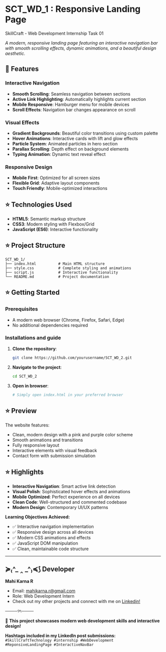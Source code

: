 # SCT_WD_1 :  Responsive Landing Page
SkillCraft - Web Development Internship Task 01

*A modern, responsive landing page featuring an interactive navigation bar with smooth scrolling effects, dynamic animations, and a beautiful design aesthetic.*

## 🩷 Features

### Interactive Navigation
- **Smooth Scrolling**: Seamless navigation between sections
- **Active Link Highlighting**: Automatically highlights current section
- **Mobile Responsive**: Hamburger menu for mobile devices
- **Scroll Effects**: Navigation bar changes appearance on scroll

### Visual Effects
- **Gradient Backgrounds**: Beautiful color transitions using custom palette
- **Hover Animations**: Interactive cards with lift and glow effects
- **Particle System**: Animated particles in hero section
- **Parallax Scrolling**: Depth effect on background elements
- **Typing Animation**: Dynamic text reveal effect

### Responsive Design
- **Mobile First**: Optimized for all screen sizes
- **Flexible Grid**: Adaptive layout components
- **Touch Friendly**: Mobile-optimized interactions


## ⭐ Technologies Used

- **HTML5**: Semantic markup structure
- **CSS3**: Modern styling with Flexbox/Grid
- **JavaScript (ES6)**: Interactive functionality


## ⭐ Project Structure

```
SCT_WD_1/
├── index.html          # Main HTML structure
├── style.css           # Complete styling and animations
├── script.js           # Interactive functionality
└── README.md           # Project documentation
```


## ⭐ Getting Started

### Prerequisites
- A modern web browser (Chrome, Firefox, Safari, Edge)
- No additional dependencies required

### Installations and guide                                      

1. **Clone the repository**:
   ```bash
   git clone https://github.com/yourusername/SCT_WD_2.git
   ```

2. **Navigate to the project**:
   ```bash
   cd SCT_WD_2
   ```

3. **Open in browser**:
   ```bash
   # Simply open index.html in your preferred browser
   ```


## ⭐ Preview

The website features:
- Clean, modern design with a pink and purple color scheme
- Smooth animations and transitions
- Fully responsive layout
- Interactive elements with visual feedback
- Contact form with submission simulation


## ⭐ Highlights

- **Interactive Navigation**: Smart active link detection
- **Visual Polish**: Sophisticated hover effects and animations
- **Mobile Optimized**: Perfect experience on all devices
- **Clean Code**: Well-structured and commented codebase
- **Modern Design**: Contemporary UI/UX patterns


**Learning Objectives Achieved:**
- ✅ Interactive navigation implementation
- ✅ Responsive design across all devices
- ✅ Modern CSS animations and effects
- ✅ JavaScript DOM manipulation
- ✅ Clean, maintainable code structure

--- 

## ≽₍^_ ‸ _^₎≼⟆ Developer

**Mahi Karna R**
- Email: mahikarna.r@gmail.com
- Role: Web Development Intern
- Check out my other projects and connect with me on [Linkedin!](https://www.linkedin.com/in/mahi-karna-r-801b21298?utm_source=share&utm_campaign=share_via&utm_content=profile&utm_medium=android_app)
  
────୨ৎ────

🩷 **This project showcases modern web development skills and interactive design!**

**Hashtags included in my LinkedIn post submissions:**  
`#SkillCraftTechnology #internship #WebDevelopment #ReponsiveLandingPage #InteractiveNavBar`

 

